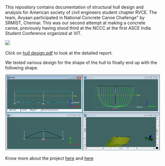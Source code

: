 This repository contains documentation of structural hull design and analysis for American society of civil engineers student chapter RVCE. The team, Avyaan participated in National Concrete Canoe Challenge" by SRMIST, Chennai. This was our second attempt at making a concrete canoe, previously having stood third at the NCCC at the first ASCE India Student Conference organized at VIT. 

![](https://i.imgur.com/WF46pcN.jpg)

Click on [hull design.pdf](https://github.com/amanbagrecha/MyProjects/blob/master/Avyaan/hull%20design.pdf) to look at the detailed report.

We tested various design for the shape of the hull to finally end up with the following shape.

![](https://github.com/amanbagrecha/MyProjects/blob/master/Avyaan/1.PNG)


Know more about the project [here](https://www.instagram.com/p/B3kDEZ9Bb--/) and [here](https://www.instagram.com/p/B3YW-slhHWz/)



